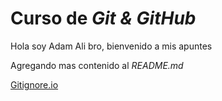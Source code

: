 # Curso de _Git & GitHub_

Hola soy Adam Ali bro, bienvenido a mis apuntes

Agregando mas contenido al _README.md_

[Gitignore.io](https://www.toptal.com/developers/gitignore)